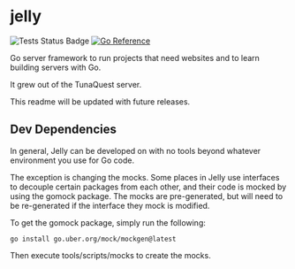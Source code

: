 # jelly

![Tests Status Badge](https://github.com/dekarrin/jelly/actions/workflows/tests.yml/badge.svg?branch=main&event=push)
[![Go Reference](https://pkg.go.dev/badge/github.com/dekarrin/jelly.svg)](https://pkg.go.dev/github.com/dekarrin/jelly)

Go server framework to run projects that need websites and to learn building
servers with Go.

It grew out of the TunaQuest server.

This readme will be updated with future releases.

## Dev Dependencies

In general, Jelly can be developed on with no tools beyond whatever environment
you use for Go code.

The exception is changing the mocks. Some places in Jelly use interfaces to
decouple certain packages from each other, and their code is mocked by using the
gomock package. The mocks are pre-generated, but will need to be re-generated if
the interface they mock is modified.

To get the gomock package, simply run the following:

```
go install go.uber.org/mock/mockgen@latest
```

Then execute tools/scripts/mocks to create the mocks.